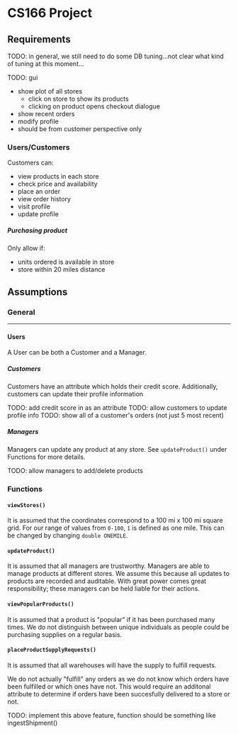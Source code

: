 # CS166 Project

## Requirements

TODO: in general, we still need to do some DB tuning...not clear what kind of tuning at this moment...

TODO: gui
- show plot of all stores
  - click on store to show its products
  - clicking on product opens checkout dialogue
- show recent orders
- modify profile
- should be from customer perspective only

### Users/Customers

Customers can:
- view products in each store
- check price and availability
- place an order
- view order history
- visit profile
- update profile

##### Purchasing product

Only allow if:
- units ordered is available in store
- store within 20 miles distance


## Assumptions

### General
---

#### Users

A User can be both a Customer and a Manager.

##### Customers

Customers have an attribute which holds their credit score. Additionally, customers can update their profile information

TODO: add credit score in as an attribute
TODO: allow customers to update profile info
TODO: show all of a customer's orders (not just 5 most recent)

##### Managers

Managers can update any product at any store. See `updateProduct()` under Functions for more details.

TODO: allow managers to add/delete products

### Functions

#### `viewStores()`

It is assumed that the coordinates correspond to a 100 mi x 100 mi square grid. For our range of values from `0-100`, `1` is defined as one mile. This can be changed by changing `double ONEMILE`. 

#### `updateProduct()`

It is assumed that all managers are trustworthy. Managers are able to manage products at different stores. We assume this because all updates to products are recorded and auditable. With great power comes great responsibility; these managers can be held liable for their actions.

#### `viewPopularProducts()`

It is assumed that a product is "popular" if it has been purchased many times. We do not distinguish between unique individuals as people could be purchasing supplies on a regular basis. 

#### `placeProductSupplyRequests()`

It is assumed that all warehouses will have the supply to fulfill requests.

We do not actually "fulfill" any orders as we do not know which orders have been fulfilled or which ones have not. This would require an additonal attribute to determine if orders have been succesfully delivered to a store or not.

TODO: implement this above feature, function should be something like ingestShipment()